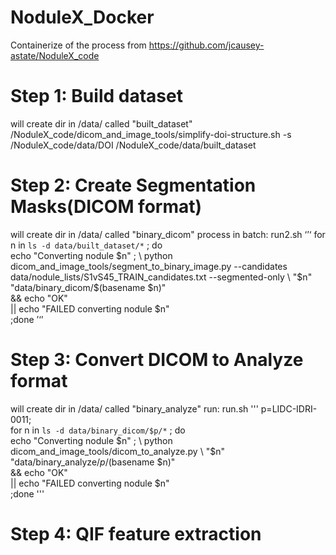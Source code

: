 # NoduleX_Docker
Containerize of the process from https://github.com/jcausey-astate/NoduleX_code

# Step 1: Build dataset
will create dir in /data/ called "built_dataset"
/NoduleX_code/dicom_and_image_tools/simplify-doi-structure.sh -s /NoduleX_code/data/DOI /NoduleX_code/data/built_dataset

# Step 2: Create Segmentation Masks(DICOM format)
will create dir in /data/ called "binary_dicom"
process in batch: run2.sh
‘’‘
for n in `ls -d data/built_dataset/*` ; do \
    echo "Converting nodule $n" ; \
    python dicom_and_image_tools/segment_to_binary_image.py --candidates data/nodule_lists/S1vS45_TRAIN_candidates.txt --segmented-only \
        "$n" \
        "data/binary_dicom/$(basename $n)" \
        && echo "OK" \
        || echo "FAILED converting nodule $n" \
;done
’‘’
# Step 3: Convert DICOM to Analyze format
will create dir in /data/ called "binary_analyze"
run: run.sh
'''
p=LIDC-IDRI-0011; \
for n in `ls -d data/binary_dicom/$p/*` ; do \
    echo "Converting nodule $n" ; \
    python dicom_and_image_tools/dicom_to_analyze.py \
        "$n" \
        "data/binary_analyze/$p/$(basename $n)" \
        && echo "OK" \
        || echo "FAILED converting nodule $n" \
;done
'''

# Step 4: QIF feature extraction
